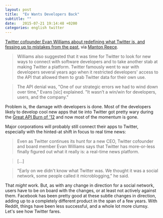 ```yaml
---
layout: post
title:  "Ev Wants Developers Back"
subtitle: ""
date:   2015-07-21 19:14:48 +0200
categories: english twitter
---
```


[Twitter cofounder Evan Williams about redefining what Twitter is, and fessing up to mistakes from the past](http://uk.businessinsider.com/evan-williams-on-twitter-and-developers-2015-7), via [Manton Reece](http://www.manton.org/2015/07/ev-on-twitter-third-party-devs.html).

> Williams also suggested that it was time for Twitter to look for new ways to connect with software developers and to take another stab at making Twitter a platform. Twitter famously went to war with developers several years ago when it restricted developers' access to the API that allowed them to grab Twitter data for their own use. 

> The API denial was, "One of our strategic errors we had to wind down over time," Evans [sic] explained. "It wasn’t a win/win for developers, users, and the company."

Problem is, the damage with developers is done. Most of the developers likely to develop cool new apps that tie into Twitter got pretty wary during the [Great API Burn of '12](http://thenextweb.com/twitter/2012/06/30/developers-bracing-themselves-for-twitter-api-retrictions-call-todays-post-ominous/) and now most of the momentum is gone.

Major corporations will probably still connect their apps to Twitter, especially with the hinted-at shift in focus to real time news:

> Even as Twitter continues its hunt for a new CEO, Twitter cofounder and board member Evan Williams says that Twitter has more-or-less finally figured out what it really is: a real-time news platform.

> […]

> "Early on we didn't know what Twitter was. We thought it was a social network, some people called it microblogging," he said.

That *might* work. But, as with any change in direction for a social network, users have to be on board with the changes, or at least not actively against them. Facebook has been pretty good at these subtle changes in direction, adding up to a completely different product in the span of a few years. With Reddit, things have been less successful, and a whole lot more clumsy. Let's see how Twitter fares.